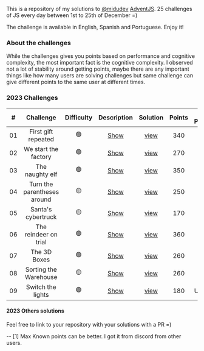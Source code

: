 This is a repository of my solutions to [@midudev](https://midu.dev) [AdventJS](https://adventjs.dev). 25 challenges of JS every day between 1st to 25th of December =)

The challenge is available in English, Spanish and Portuguese. Enjoy it!

### About the challenges

While the challenges gives you points based on performance and cognitive complexity, the most important fact is the cognitive complexity. I observed not a lot of stability around getting points, maybe there are any important things like how many users are solving challenges but same challenge can give different points to the same user at different times.

### 2023 Challenges

|  #  |                Challenge                 | Difficulty |                   Description                   | Solution  | Points | Max Points[1]
| :-: | :--------------------------------------: | :------------: | :---------------------------------------------: | :----: | :------: | :----------:
| 01  |   First gift repeated    |       🟢       | [Show](https://adventjs.dev/challenges/2023/1)  | [view](2023/01-b.js) |   340 | 390
| 02  |  We start the factory  |       🟢       | [Show](https://adventjs.dev/challenges/2023/2)  | [view](2023/02.js) |   270 | 390
| 03  |  The naughty elf |       🟢       | [Show](https://adventjs.dev/challenges/2023/3)  | [view](2023/03.js) |   350 | 390
| 04  |  Turn the parentheses around |       🟡       | [Show](https://adventjs.dev/challenges/2023/4)  | [view](2023/04-c.js) |   250 | 380
| 05  |  Santa's cybertruck |       🟡      | [Show](https://adventjs.dev/challenges/2023/5)  | [view](2023/05-c.js) |   170 | 280
| 06  |  The reindeer on trial |       🟢     | [Show](https://adventjs.dev/challenges/2023/6)  | [view](2023/06.js) |   360 | 390
| 07  |  The 3D Boxes |       🟢     | [Show](https://adventjs.dev/challenges/2023/7)  | [view](2023/07-b.js) |   260 | 290
| 08  |  Sorting the Warehouse |       🟡     | [Show](https://adventjs.dev/challenges/2023/8)  | [view](2023/08-b.js) |   260 | 390
| 09  |  Switch the lights |       🟢     | [Show](https://adventjs.dev/challenges/2023/9)  | [view](2023/09.js) |   180 | Unknown


#### 2023 Others solutions

Feel free to link to your repository with your solutions with a PR =)


--
[1] Max Known points can be better. I got it from discord from other users.